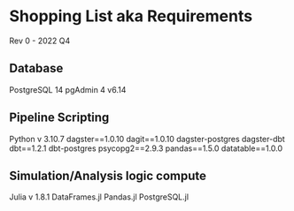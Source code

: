 # Shopping List aka Requirements 
Rev 0 - 2022 Q4 


## Database 
PostgreSQL 14 
pgAdmin 4 v6.14

## Pipeline Scripting 
Python
    v 3.10.7
    dagster==1.0.10
    dagit==1.0.10
    dagster-postgres
    dagster-dbt
    dbt==1.2.1
    dbt-postgres
    psycopg2==2.9.3
    pandas==1.5.0
    datatable==1.0.0

## Simulation/Analysis logic compute 
Julia
    v 1.8.1 
    DataFrames.jl
    Pandas.jl
    PostgreSQL.jl
